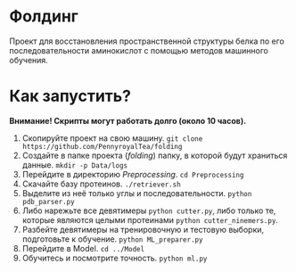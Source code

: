 # Фолдинг
Проект для восстановления пространственной структуры белка по его последовательности аминокислот с помощью методов машинного обучения.

# Как запустить?
**Внимание! Скрипты могут работать долго (около 10 часов).**
1. Скопируйте проект на свою машину. `git clone https://github.com/PennyroyalTea/folding`
2. Создайте в папке проекта (_folding_) папку, в которой будут храниться данные. `mkdir -p Data/logs`
3. Перейдите в директорию _Preprocessing_. `cd Preprocessing`
4. Скачайте базу протеинов. `./retriever.sh`
5. Выделите из неё только углы и последовательности. `python pdb_parser.py`
6. Либо нарежьте все девятимеры `python cutter.py`, либо только те, которые являются целыми протеинами `python cutter_ninemers.py`.
7. Разбейте девятимеры на тренировочную и тестовую выборки, подготовьте к обучение. `python ML_preparer.py` 
8. Перейдите в Model. `cd ../Model`
9. Обучитесь и посмотрите точность. `python ml.py`